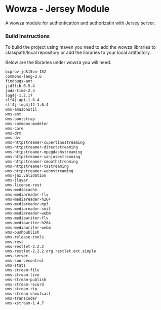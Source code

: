 # Wowza - Jersey Module

A wowza module for authentication and authorizatin with Jersey server. 

### Build Instructions

To build the project using maven you need to add the wowza libraries to classpath/local repository or add the libraries to your local artifactory.

Below are the libraries under wowza you will need.
```sh
bcprov-jdk15on-152
commons-lang-2.6
findbugs-ant
jid3lib-0.5.4
joda-time-2.3
log4j-1.2.17
slf4j-api-1.6.4
slf4j-log4j12-1.6.4
wms-amazonutil
wms-ant
wms-bootstrap
wms-commons-modeler
wms-core
wms-drm
wms-dvr
wms-httpstreamer-cupertinostreaming
wms-httpstreamer-directstreaming
wms-httpstreamer-mpegdashstreaming
wms-httpstreamer-sanjosestreaming
wms-httpstreamer-smoothstreaming
wms-httpstreamer-tsstreaming
wms-httpstreamer-webmstreaming
wms-jax.validation
wms-jlayer
wms-license-rest
wms-mediacache
wms-mediareader-flv
wms-mediareader-h264
wms-mediareader-mp3
wms-mediareader-smil
wms-mediareader-webm
wms-mediawriter-flv
wms-mediawriter-h264
wms-mediawriter-webm
wms-pushpublish
wms-release-tools
wms-rest
wms-restlet-2.2.2
wms-restlet-2.2.2.org.restlet.ext.simple
wms-server
wms-sourcecontrol
wms-stats
wms-stream-file
wms-stream-live
wms-stream-publish
wms-stream-record
wms-stream-rtp
wms-stream-shoutcast
wms-transcoder
wms-xstream-1.4.7
```
